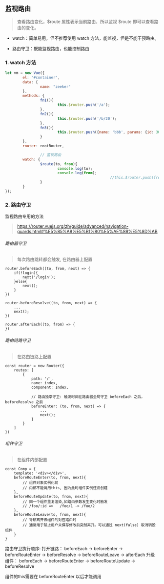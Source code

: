 ## 监视路由

> 查看路由变化，$route 属性表示当前路由，所以监视 $route 即可以查看路由的变化。

* watch：简单易用，但不推荐使用 watch 方法，能监视，但是不能干预路由。

* 路由守卫：既能监视路由，也能控制路由

### 1. watch 方法

``` javascript
let vm = new Vue({
        el: "#container",
        data: {
                name: "zeeker"
        },
        methods: {
                fn1(){
                        this.$router.push('/a');
                },
                fn2(){
                        this.$router.push('/b/20');
                },
                fn3(){
                        this.$router.push({name: 'bbb', params: {id: 30}});
                }
        },
        router: rootRouter,

				// 监视路由
        watch: {
                $route(to, from){
                        console.log(to);
                        console.log(from);
												//this.$router.push(from.full_path); // => 报错，不能干预路由变化
                }
        }
});
```

### 2. 路由守卫

监视路由专用的方法
> https://router.vuejs.org/zh/guide/advanced/navigation-guards.html#%E5%85%A8%E5%B1%80%E5%AE%88%E5%8D%AB

###### 路由器守卫

> 每次路由跳转都会触发, 在路由器上配置

```
router.beforeEach((to, from, next) => {
	if(!login){
		next('/login');
	}else{
		next();
	}
})

router.beforeResolve((to, from, next) => {
	...
	next();
})

router.afterEach((to, from) => {
})
```

###### 路由链路守卫

> 在路由链路上配置

```
const router = new Router({
	routes: [
		{
			path: '/',
			name: index,
			component: Index,

			// 路由独享守卫: 触发时间在路由器全局守卫 beforeEach 之后，beforeResolve 之前
			beforeEnter: (to, from, next) => {
				...
				next();
			}
		}
	]
})
```

###### 组件守卫

> 在组件内部配置

```
const Comp = {
	template: '<div></div>',
	beforeRouteEnter(to, from, next){
		// 组件对象实例化前
		// 内部不能调用this, 因为此时组件实例还没创建
	},
	beforeRouteUpdate(to, from, next){
		// 同一个组件重复渲染,如路由参数发生变化时触发
		// /foo/:id =>   /foo/1 -> /foo/2
	},
	beforeRouteLeave(to, from, next){
		// 导航离开该组件的对应路由时
		// 通常用于禁止用户未保存修改前突然离开。可以通过 next(false) 取消销毁组件
	}
}
```

路由守卫执行顺序:
打开链路： beforeEach -> beforeEnter -> beforeRouteEnter  -> beforeResolve -> beforeRouteLeave -> afterEach 
升级组件： beforeEach -> beforeRouteEnter -> beforeRouteUpdate -> beforeResolve

组件的this需要在 beforeRouteEnter 以后才能调用
